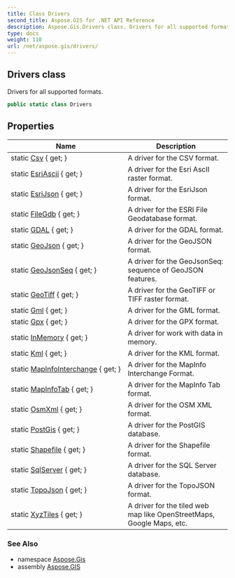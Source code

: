```yaml
---
title: Class Drivers
second_title: Aspose.GIS for .NET API Reference
description: Aspose.Gis.Drivers class. Drivers for all supported formats
type: docs
weight: 110
url: /net/aspose.gis/drivers/
---
```

## Drivers class

Drivers for all supported formats.

```csharp
public static class Drivers
```

## Properties

| Name | Description |
| --- | --- |
| static [Csv](../../aspose.gis/drivers/csv/) { get; } | A driver for the CSV format. |
| static [EsriAscii](../../aspose.gis/drivers/esriascii/) { get; } | A driver for the Esri AscII raster format. |
| static [EsriJson](../../aspose.gis/drivers/esrijson/) { get; } | A driver for the EsriJson format. |
| static [FileGdb](../../aspose.gis/drivers/filegdb/) { get; } | A driver for the ESRI File Geodatabase format. |
| static [GDAL](../../aspose.gis/drivers/gdal/) { get; } | A driver for the GDAL format. |
| static [GeoJson](../../aspose.gis/drivers/geojson/) { get; } | A driver for the GeoJSON format. |
| static [GeoJsonSeq](../../aspose.gis/drivers/geojsonseq/) { get; } | A driver for the GeoJsonSeq: sequence of GeoJSON features. |
| static [GeoTiff](../../aspose.gis/drivers/geotiff/) { get; } | A driver for the GeoTIFF or TIFF raster format. |
| static [Gml](../../aspose.gis/drivers/gml/) { get; } | A driver for the GML format. |
| static [Gpx](../../aspose.gis/drivers/gpx/) { get; } | A driver for the GPX format. |
| static [InMemory](../../aspose.gis/drivers/inmemory/) { get; } | A driver for work with data in memory. |
| static [Kml](../../aspose.gis/drivers/kml/) { get; } | A driver for the KML format. |
| static [MapInfoInterchange](../../aspose.gis/drivers/mapinfointerchange/) { get; } | A driver for the MapInfo Interchange Format. |
| static [MapInfoTab](../../aspose.gis/drivers/mapinfotab/) { get; } | A driver for the MapInfo Tab format. |
| static [OsmXml](../../aspose.gis/drivers/osmxml/) { get; } | A driver for the OSM XML format. |
| static [PostGis](../../aspose.gis/drivers/postgis/) { get; } | A driver for the PostGIS database. |
| static [Shapefile](../../aspose.gis/drivers/shapefile/) { get; } | A driver for the Shapefile format. |
| static [SqlServer](../../aspose.gis/drivers/sqlserver/) { get; } | A driver for the SQL Server database. |
| static [TopoJson](../../aspose.gis/drivers/topojson/) { get; } | A driver for the TopoJSON format. |
| static [XyzTiles](../../aspose.gis/drivers/xyztiles/) { get; } | A driver for the tiled web map like OpenStreetMaps, Google Maps, etc. |

### See Also

* namespace [Aspose.Gis](../../aspose.gis/)
* assembly [Aspose.GIS](../../)


